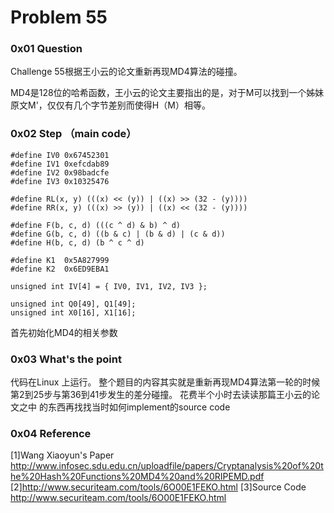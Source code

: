 # Problem 55

### 0x01 Question
Challenge 55根据王小云的论文重新再现MD4算法的碰撞。

MD4是128位的哈希函数，王小云的论文主要指出的是，对于M可以找到一个姊妹原文M'，仅仅有几个字节差别而使得H（M）相等。
### 0x02 Step （main code）
```
#define IV0	0x67452301
#define IV1	0xefcdab89
#define IV2	0x98badcfe
#define IV3	0x10325476

#define RL(x, y) (((x) << (y)) | ((x) >> (32 - (y))))
#define RR(x, y) (((x) >> (y)) | ((x) << (32 - (y))))

#define F(b, c, d) (((c ^ d) & b) ^ d)
#define G(b, c, d) ((b & c) | (b & d) | (c & d))
#define H(b, c, d) (b ^ c ^ d)

#define K1	0x5A827999
#define K2	0x6ED9EBA1

unsigned int IV[4] = { IV0, IV1, IV2, IV3 };

unsigned int Q0[49], Q1[49];
unsigned int X0[16], X1[16];
```
首先初始化MD4的相关参数

### 0x03 What's the point
代码在Linux 上运行。
整个题目的内容其实就是重新再现MD4算法第一轮的时候第2到25步与第36到41步发生的差分碰撞。
花费半个小时去读读那篇王小云的论文之中 的东西再找找当时如何implement的source code

### 0x04 Reference
[1]Wang Xiaoyun's Paper http://www.infosec.sdu.edu.cn/uploadfile/papers/Cryptanalysis%20of%20the%20Hash%20Functions%20MD4%20and%20RIPEMD.pdf
[2]http://www.securiteam.com/tools/6O00E1FEKO.html
[3]Source Code http://www.securiteam.com/tools/6O00E1FEKO.html